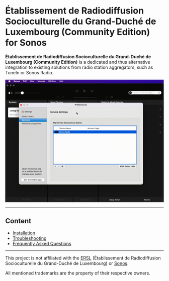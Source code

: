 # Établissement de Radiodiffusion Socioculturelle du Grand-Duché de Luxembourg (Community Edition) for Sonos

**Établissement de Radiodiffusion Socioculturelle du Grand-Duché de Luxembourg (Community Edition)** is a dedicated and thus alternative integration to existing solutions from radio station aggregators, such as TuneIn or Sonos Radio.

<img src="https://raw.githubusercontent.com/public-broadcasting/etablissement-de-radiodiffusion-socioculturelle-du-grand-duche-de-luxembourg-community-edition-for-s/main/img/etablissement-de-radiodiffusion-socioculturelle-du-grand-duche-de-luxembourg-community-edition-for-s-demo.gif">

---

## Content

- [Installation](https://github.com/public-broadcasting/etablissement-de-radiodiffusion-socioculturelle-du-grand-duche-de-luxembourg-community-edition-for-sonos/wiki#installation)
- [Troubleshooting](https://github.com/public-broadcasting/etablissement-de-radiodiffusion-socioculturelle-du-grand-duche-de-luxembourg-community-edition-for-sonos/wiki#troubleshooting)
- [Frequently Asked Questions](https://github.com/public-broadcasting/etablissement-de-radiodiffusion-socioculturelle-du-grand-duche-de-luxembourg-community-edition-for-sonos/wiki#frequently-asked-questions)

---

This project is not affiliated with the <a href="https://www.100komma7.lu/gouvernance">ERSL</a> (Établissement de Radiodiffusion Socioculturelle du Grand-Duché de Luxembourg) or <a href="https://www.sonos.com/">Sonos</a>.

All mentioned trademarks are the property of their respective owners.
